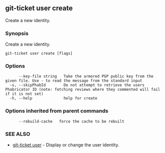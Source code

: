 ## git-ticket user create

Create a new identity.

### Synopsis

Create a new identity.

```
git-ticket user create [flags]
```

### Options

```
      --key-file string   Take the armored PGP public key from the given file. Use - to read the message from the standard input
  -s, --skipPhabId        Do not attempt to retrieve the users Phabricator ID (note: fetching reviews where they commented will fail if it is not set)
  -h, --help              help for create
```

### Options inherited from parent commands

```
      --rebuild-cache   force the cache to be rebuilt
```

### SEE ALSO

* [git-ticket user](git-ticket_user.md)	 - Display or change the user identity.

